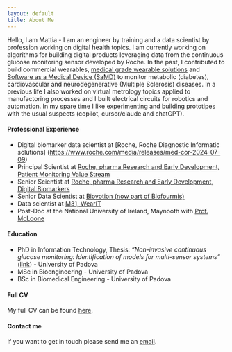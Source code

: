 ```yaml
---
layout: default
title: About Me
---
```


Hello, I am Mattia - I am an engineer by training and a data scientist by profession working on digital health topics. I am currently working on algorithms for building digital products leveraging data from the continuous glucose monitoring sensor developed by Roche. In the past, I contributed to build commercial wearables, [medical grade wearable solutions](https://pubmed.ncbi.nlm.nih.gov/34937478/) and [Software as a Medical Device (SaMD)](https://floodlightms-us.com/) to monitor metabolic (diabetes), cardiovascular and neurodegenerative (Multiple Sclerosis) diseases. In a previous life I also worked on virtual metrology topics applied to manufactoring processes and I built electrical circuits for robotics and automation. In my spare time I like experimenting and building prototipes with the usual suspects (copilot, cursor/claude and chatGPT).

#### Professional Experience

- Digital biomarker data scientist at [Roche, Roche Diagnostic Informatic solutions] (https://www.roche.com/media/releases/med-cor-2024-07-09)
- Principal Scientist at [Roche, pharma Research and Early Development, Patient Monitoring Value Stream](https://www.roche.com/about/priorities/personalised_healthcare/digital-biomarkers.htm)
- Senior Scientist at [Roche, pharma Research and Early Development, Digital Biomarkers](https://www.roche.com/about/priorities/personalised_healthcare/digital-biomarkers.htm)
- Senior Data Scientist at [Biovotion (now part of Biofourmis)](https://www.biofourmis.com/)
- Data scientist at [M31, WearIT](https://www.m31.com/)
- Post-Doc at the National University of Ireland, Maynooth with [Prof. McLoone](https://pure.qub.ac.uk/en/persons/se%C3%A1n-mcloone)


#### Education
- PhD in Information Technology, Thesis: _“Non-invasive continuous glucose monitoring: Identification of models for multi-sensor systems”_ ([link](http://paduaresearch.cab.unipd.it/5684/)) - University of Padova
- MSc in Bioengineering - University of Padova
- BSc in Biomedical Engineering - University of Padova

#### Full CV

My full CV can be found [here](/Mattia_Zanon_CV_.pdf).

#### Contact me

If you want to get in touch please send me an [email](mailto:zanon.mattia@gmail.com).